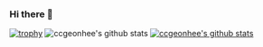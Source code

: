 ### Hi there 👋

<!--
**ccgeonhee/ccgeonhee** is a ✨ _special_ ✨ repository because its `README.md` (this file) appears on your GitHub profile.

Here are some ideas to get you started:

- 🔭 I’m currently working on ...
- 🌱 I’m currently learning ...
- 👯 I’m looking to collaborate on ...
- 🤔 I’m looking for help with ...
- 💬 Ask me about ...
- 📫 How to reach me: ...
- 😄 Pronouns: ...
- ⚡ Fun fact: ...
-->
[![trophy](https://github-profile-trophy.vercel.app/?username=ccgeonhee&theme=onedark)](https://github.com/ccgeonhee/github-profile-trophy)
![ccgeonhee's github stats](https://github-readme-stats.vercel.app/api?username=ccgeonhee&show_icons=true)
[![ccgeonhee's github stats](https://github-readme-stats.vercel.app/api/top-langs/?username=ccgeonhee&show_icons=true&hide_border=true&title_color=004386&icon_color=004386&layout=compact)](https://github.com/ccgeonhee)
